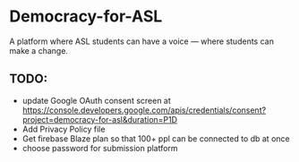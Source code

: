 # Democracy-for-ASL
A platform where ASL students can have a voice — where students can make a change. 

## TODO:

 - update Google OAuth consent screen at https://console.developers.google.com/apis/credentials/consent?project=democracy-for-asl&duration=P1D
 - Add Privacy Policy file
 - Get firebase Blaze plan so that 100+ ppl can be connected to db at once
 - choose password for submission platform